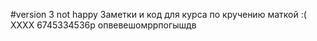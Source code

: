 #version 3 not happy
Заметки и код для курса по кручению маткой :(
XXXX
6745334536р
опвевешомррпогышдв
